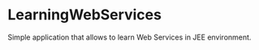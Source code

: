LearningWebServices
==========
Simple application that allows to learn Web Services in JEE environment.
